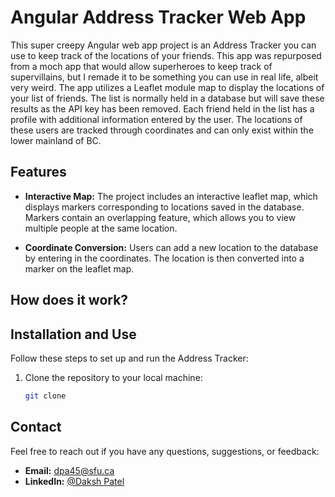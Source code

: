 # Angular Address Tracker Web App

This super creepy Angular web app project is an Address Tracker you can use to keep track of the locations of your friends. This app was repurposed from a moch app that would allow superheroes to keep track of supervillains, but I remade it to be something you can use in real life, albeit very weird. The app utilizes a Leaflet module map to display the locations of your list of friends. The list is normally held in a database but will save these results as the API key has been removed. Each friend held in the list has a profile with additional information entered by the user. The locations of these users are tracked through coordinates and can only exist within the lower mainland of BC.

## Features

- **Interactive Map:** The project includes an interactive leaflet map, which displays markers corresponding to locations saved in the database. Markers contain an overlapping feature, which allows you to view multiple people at the same location.

- **Coordinate Conversion:** Users can add a new location to the database by entering in the coordinates. The location is then converted into a marker on the leaflet map.

## How does it work?



## Installation and Use

Follow these steps to set up and run the Address Tracker:

1. Clone the repository to your local machine:

   ```bash
   git clone 
   ```


## Contact

Feel free to reach out if you have any questions, suggestions, or feedback:

- **Email:** dpa45@sfu.ca
- **LinkedIn:** [@Daksh Patel](https://www.linkedin.com/in/daksh-patel-956622290/)

